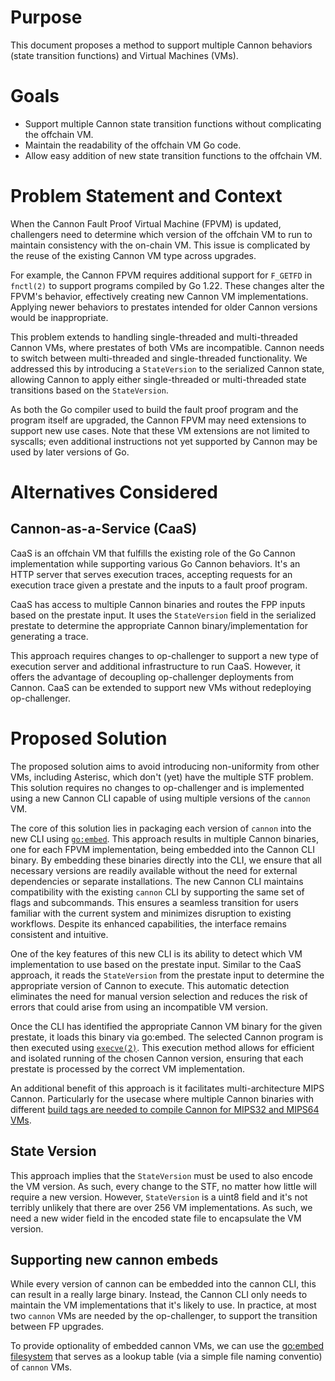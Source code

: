 # Purpose

This document proposes a method to support multiple Cannon behaviors (state transition functions) and Virtual Machines (VMs).

# Goals

- Support multiple Cannon state transition functions without complicating the offchain VM.
- Maintain the readability of the offchain VM Go code.
- Allow easy addition of new state transition functions to the offchain VM.

# Problem Statement and Context

When the Cannon Fault Proof Virtual Machine (FPVM) is updated, challengers need to determine which version of the offchain VM to run to maintain consistency with the on-chain VM. This issue is complicated by the reuse of the existing Cannon VM type across upgrades.

For example, the Cannon FPVM requires additional support for `F_GETFD` in `fnctl(2)` to support programs compiled by Go 1.22. These changes alter the FPVM's behavior, effectively creating new Cannon VM implementations. Applying newer behaviors to prestates intended for older Cannon versions would be inappropriate.

This problem extends to handling single-threaded and multi-threaded Cannon VMs, where prestates of both VMs are incompatible. Cannon needs to switch between multi-threaded and single-threaded functionality. We addressed this by introducing a `StateVersion` to the serialized Cannon state, allowing Cannon to apply either single-threaded or multi-threaded state transitions based on the `StateVersion`.

As both the Go compiler used to build the fault proof program and the program itself are upgraded, the Cannon FPVM may need extensions to support new use cases. Note that these VM extensions are not limited to syscalls; even additional instructions not yet supported by Cannon may be used by later versions of Go.

# Alternatives Considered

## Cannon-as-a-Service (CaaS)

CaaS is an offchain VM that fulfills the existing role of the Go Cannon implementation while supporting various Go Cannon behaviors. It's an HTTP server that serves execution traces, accepting requests for an execution trace given a prestate and the inputs to a fault proof program.

CaaS has access to multiple Cannon binaries and routes the FPP inputs based on the prestate input. It uses the `StateVersion` field in the serialized prestate to determine the appropriate Cannon binary/implementation for generating a trace.

This approach requires changes to op-challenger to support a new type of execution server and additional infrastructure to run CaaS. However, it offers the advantage of decoupling op-challenger deployments from Cannon. CaaS can be extended to support new VMs without redeploying op-challenger.

# Proposed Solution

The proposed solution aims to avoid introducing non-uniformity from other VMs, including Asterisc, which don't (yet) have the multiple STF problem.
This solution requires no changes to op-challenger and is implemented using a new Cannon CLI capable of using multiple versions of the `cannon` VM.

The core of this solution lies in packaging each version of `cannon` into the new CLI using [`go:embed`](https://pkg.go.dev/embed).
This approach results in multiple Cannon binaries, one for each FPVM implementation, being embedded into the Cannon CLI binary.
By embedding these binaries directly into the CLI, we ensure that all necessary versions are readily available without the need for external dependencies or separate installations.
The new Cannon CLI maintains compatibility with the existing `cannon` CLI by supporting the same set of flags and subcommands.
This ensures a seamless transition for users familiar with the current system and minimizes disruption to existing workflows. Despite its enhanced capabilities, the interface remains consistent and intuitive.

One of the key features of this new CLI is its ability to detect which VM implementation to use based on the prestate input.
Similar to the CaaS approach, it reads the `StateVersion` from the prestate input to determine the appropriate version of Cannon to execute.
This automatic detection eliminates the need for manual version selection and reduces the risk of errors that could arise from using an incompatible VM version.

Once the CLI has identified the appropriate Cannon VM binary for the given prestate, it loads this binary via go:embed.
The selected Cannon program is then executed using [`execve(2)`](https://man7.org/linux/man-pages/man2/execve.2.html).
This execution method allows for efficient and isolated running of the chosen Cannon version, ensuring that each prestate is processed by the correct VM implementation.

An additional benefit of this approach is it facilitates multi-architecture MIPS Cannon. Particularly for the usecase where multiple Cannon binaries with different [build tags are needed to compile Cannon for MIPS32 and MIPS64 VMs](https://github.com/ethereum-optimism/optimism/pull/12029).

## State Version

This approach implies that the `StateVersion` must be used to also encode the VM version. As such, every change to the STF, no matter how little will require a new version.
However, `StateVersion` is a uint8 field and it's not terribly unlikely that there are over 256 VM implementations. 
As such, we need a new wider field in the encoded state file to encapsulate the VM version.

## Supporting new cannon embeds 

While every version of cannon can be embedded into the cannon CLI, this can result in a really large binary.
Instead, the Cannon CLI only needs to maintain the VM implementations that it's likely to use.
In practice, at most two `cannon` VMs are needed by the op-challenger, to support the transition between FP upgrades.

To provide optionality of embedded cannon VMs, we can use the [go:embed filesystem](https://pkg.go.dev/embed#hdr-File_Systems) that serves as a lookup table (via a simple file naming conventio) of `cannon` VMs.

